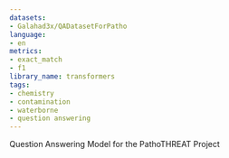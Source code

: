 ```yaml
---
datasets:
- Galahad3x/QADatasetForPatho
language:
- en
metrics:
- exact_match
- f1
library_name: transformers
tags:
- chemistry
- contamination
- waterborne
- question answering
---
```

Question Answering Model for the PathoTHREAT Project